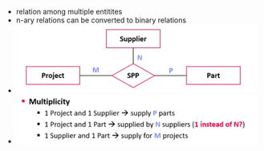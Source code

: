 + relation among multiple entitites
+ n-ary relations can be converted to binary relations
+ ![](../../../../../z_images/Pasted%20image%2020220315123505.png)
+ ![](../../../../../z_images/Pasted%20image%2020220315123520.png)



